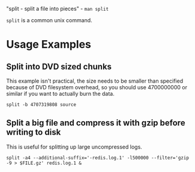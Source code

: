 "split - split a file into pieces" - `man split`

`split` is a common unix command.

# Usage Examples

## Split into DVD sized chunks

This example isn't practical, the size needs to be smaller than specified because of DVD filesystem overhead, so you should use 4700000000 or similar if you want to actually burn the data.

```
split -b 4707319808 source
```

## Split a big file and compress it with gzip before writing to disk

This is useful for splitting up large uncompressed logs.

```
split -a4 --additional-suffix='-redis.log.1' -l500000 --filter='gzip -9 > $FILE.gz' redis.log.1 &
```
